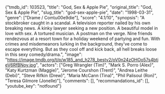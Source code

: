 {"tmdb_id": 103523, "title": "God, Sex & Apple Pie", "original_title": "God, Sex & Apple Pie", "slug_title": "god-sex-apple-pie", "date": "1998-03-31", "genre": ["Drame / Com\u00e9die"], "score": "4.1/10", "synopsis": "A stockbroker caught in a scandal. A television reporter nailed by his own breaking news. A kinky lawyer seeking a new position. A beautiful model in love with sex. A tortured musician. A postman on the verge. Nine friends rendezvous at a resort town for a holiday weekend of partying and fun. With crimes and misdemeanors lurking in the background, they've come to escape everything. But as they cool off and kick back, all hell breaks loose in this sexy comedy/drama.", "image": "https://image.tmdb.org/t/p/w185_and_h278_bestv2/oV0n24zOHOo57s4btjeV6RfBNoy.jpg", "actors": ["Greg Wrangler (Tim)", "Mark S. Porro (Alex)", "Katy Kurtzman (Maggie)", "Jerome Courshon (Trent)", "Andrea Leithe (Debi)", "Steve Rifkin (Drew)", "Maria McCann (Tina)", "Phil Palisoul (Ron)", "Teresa Gilmore (Jonelle)"], "comments": [], "recommandations_id": [], "youtube_key": "notfound"}